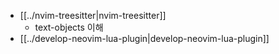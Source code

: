 - [[../nvim-treesitter|nvim-treesitter]]
  - text-objects 이해
- [[../develop-neovim-lua-plugin|develop-neovim-lua-plugin]]
